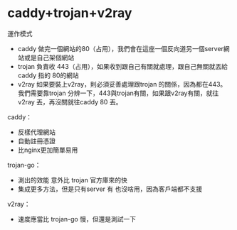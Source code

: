 # caddy+trojan+v2ray

運作模式
* caddy 做完一個網站的80（占用），我們會在這座一個反向道另一個server網站或是自己架個網站
* trojan 負責收 443（占用），如果收到跟自己有關就處理，跟自己無關就丟給caddy 指的 80的網站
* v2ray 如果要裝上v2ray，則必須妥善處理跟trojan 的關係，因為都在443。我們需要靠trojan 分辨一下，443與trojan有關，如果跟v2ray有關，就往v2ray 丟，再沒關就往caddy 80 丟。

caddy：
* 反樣代理網站
* 自動註冊憑證
* 比nginx更加簡單易用

trojan-go：
* 測出的效能 意外比 trojan 官方庫來的快
* 集成更多方法，但是只有server 有 也沒啥用，因為客戶端都不支援

v2ray：
* 速度應當比 trojan-go 慢，但還是測試一下